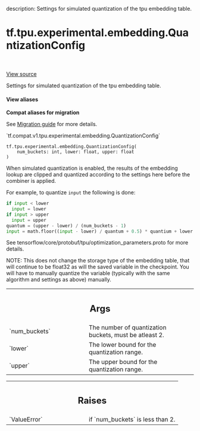 description: Settings for simulated quantization of the tpu embedding table.

<div itemscope itemtype="http://developers.google.com/ReferenceObject">
<meta itemprop="name" content="tf.tpu.experimental.embedding.QuantizationConfig" />
<meta itemprop="path" content="Stable" />
<meta itemprop="property" content="__init__"/>
</div>

# tf.tpu.experimental.embedding.QuantizationConfig

<!-- Insert buttons and diff -->

<table class="tfo-notebook-buttons tfo-api nocontent" align="left">

</table>

<a target="_blank" class="external" href="/code/stable/tensorflow/python/tpu/tpu_embedding_v2_utils.py">View source</a>



Settings for simulated quantization of the tpu embedding table.

<section class="expandable">
  <h4 class="showalways">View aliases</h4>
  <p>
<b>Compat aliases for migration</b>
<p>See
<a href="https://www.tensorflow.org/guide/migrate">Migration guide</a> for
more details.</p>
<p>`tf.compat.v1.tpu.experimental.embedding.QuantizationConfig`</p>
</p>
</section>

<pre class="devsite-click-to-copy prettyprint lang-py tfo-signature-link">
<code>tf.tpu.experimental.embedding.QuantizationConfig(
    num_buckets: int, lower: float, upper: float
)
</code></pre>



<!-- Placeholder for "Used in" -->

When simulated quantization is enabled, the results of the embedding lookup
are clipped and quantized according to the settings here before the combiner
is applied.

For example, to quantize `input` the following is done:
```python
if input < lower
  input = lower
if input > upper
  input = upper
quantum = (upper - lower) / (num_buckets - 1)
input = math.floor((input - lower) / quantum + 0.5) * quantium + lower
```

See tensorflow/core/protobuf/tpu/optimization_parameters.proto for more
details.

NOTE: This does not change the storage type of the embedding table, that will
continue to be float32 as will the saved variable in the checkpoint. You will
have to manually quantize the variable (typically with the same algorithm and
settings as above) manually.

<!-- Tabular view -->
 <table class="responsive fixed orange">
<colgroup><col width="214px"><col></colgroup>
<tr><th colspan="2"><h2 class="add-link">Args</h2></th></tr>

<tr>
<td>
`num_buckets`<a id="num_buckets"></a>
</td>
<td>
The number of quantization buckets, must be atleast 2.
</td>
</tr><tr>
<td>
`lower`<a id="lower"></a>
</td>
<td>
The lower bound for the quantization range.
</td>
</tr><tr>
<td>
`upper`<a id="upper"></a>
</td>
<td>
The upper bound for the quantization range.
</td>
</tr>
</table>



<!-- Tabular view -->
 <table class="responsive fixed orange">
<colgroup><col width="214px"><col></colgroup>
<tr><th colspan="2"><h2 class="add-link">Raises</h2></th></tr>

<tr>
<td>
`ValueError`<a id="ValueError"></a>
</td>
<td>
if `num_buckets` is less than 2.
</td>
</tr>
</table>




